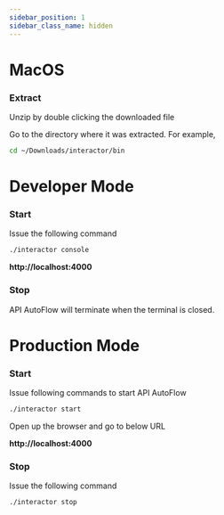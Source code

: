 ```yaml
---
sidebar_position: 1
sidebar_class_name: hidden
---
```

# MacOS

### **Extract**

Unzip by double clicking the downloaded file

Go to the directory where it was extracted. For example,

```bash
cd ~/Downloads/interactor/bin
```

# **Developer Mode**

### **Start**

Issue the following command

```bash
./interactor console
```

**http://localhost:4000**

### **Stop**

API AutoFlow will terminate when the terminal is closed.

# **Production Mode**

### **Start**

Issue following commands to start API AutoFlow

```bash
./interactor start
```

Open up the browser and go to below URL

**http://localhost:4000**

### **Stop**

Issue the following command

```bash
./interactor stop
```
